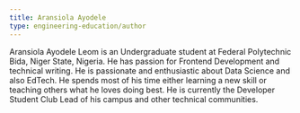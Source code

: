 ```yaml
---
title: Aransiola Ayodele
type: engineering-education/author
---
```

Aransiola Ayodele Leom is an Undergraduate student at Federal Polytechnic Bida, Niger State, Nigeria. He has passion for Frontend Development and technical writing. He is passionate and enthusiastic about Data Science and also EdTech. He spends most of his time either learning a new skill or teaching others what he loves doing best. He is currently the Developer Student Club Lead of his campus and other technical communities.
